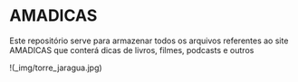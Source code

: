 # AMADICAS

Este repositório serve para armazenar todos os arquivos referentes ao site AMADICAS que conterá dicas de livros, filmes, podcasts e outros

!(_img/torre_jaragua.jpg)